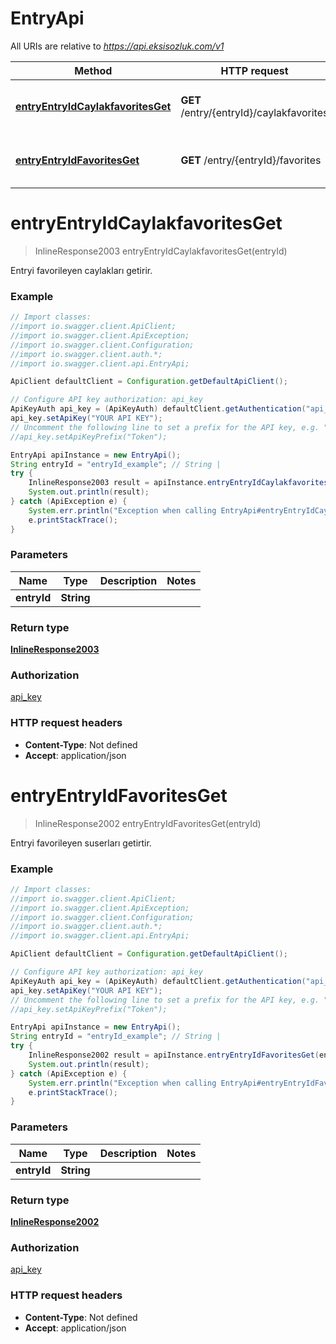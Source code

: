 # EntryApi

All URIs are relative to *https://api.eksisozluk.com/v1*

Method | HTTP request | Description
------------- | ------------- | -------------
[**entryEntryIdCaylakfavoritesGet**](EntryApi.md#entryEntryIdCaylakfavoritesGet) | **GET** /entry/{entryId}/caylakfavorites | Entryi favorileyen caylakları getirir.
[**entryEntryIdFavoritesGet**](EntryApi.md#entryEntryIdFavoritesGet) | **GET** /entry/{entryId}/favorites | Entryi favorileyen suserları getirtir.


<a name="entryEntryIdCaylakfavoritesGet"></a>
# **entryEntryIdCaylakfavoritesGet**
> InlineResponse2003 entryEntryIdCaylakfavoritesGet(entryId)

Entryi favorileyen caylakları getirir.

### Example
```java
// Import classes:
//import io.swagger.client.ApiClient;
//import io.swagger.client.ApiException;
//import io.swagger.client.Configuration;
//import io.swagger.client.auth.*;
//import io.swagger.client.api.EntryApi;

ApiClient defaultClient = Configuration.getDefaultApiClient();

// Configure API key authorization: api_key
ApiKeyAuth api_key = (ApiKeyAuth) defaultClient.getAuthentication("api_key");
api_key.setApiKey("YOUR API KEY");
// Uncomment the following line to set a prefix for the API key, e.g. "Token" (defaults to null)
//api_key.setApiKeyPrefix("Token");

EntryApi apiInstance = new EntryApi();
String entryId = "entryId_example"; // String | 
try {
    InlineResponse2003 result = apiInstance.entryEntryIdCaylakfavoritesGet(entryId);
    System.out.println(result);
} catch (ApiException e) {
    System.err.println("Exception when calling EntryApi#entryEntryIdCaylakfavoritesGet");
    e.printStackTrace();
}
```

### Parameters

Name | Type | Description  | Notes
------------- | ------------- | ------------- | -------------
 **entryId** | **String**|  |

### Return type

[**InlineResponse2003**](InlineResponse2003.md)

### Authorization

[api_key](../README.md#api_key)

### HTTP request headers

 - **Content-Type**: Not defined
 - **Accept**: application/json

<a name="entryEntryIdFavoritesGet"></a>
# **entryEntryIdFavoritesGet**
> InlineResponse2002 entryEntryIdFavoritesGet(entryId)

Entryi favorileyen suserları getirtir.

### Example
```java
// Import classes:
//import io.swagger.client.ApiClient;
//import io.swagger.client.ApiException;
//import io.swagger.client.Configuration;
//import io.swagger.client.auth.*;
//import io.swagger.client.api.EntryApi;

ApiClient defaultClient = Configuration.getDefaultApiClient();

// Configure API key authorization: api_key
ApiKeyAuth api_key = (ApiKeyAuth) defaultClient.getAuthentication("api_key");
api_key.setApiKey("YOUR API KEY");
// Uncomment the following line to set a prefix for the API key, e.g. "Token" (defaults to null)
//api_key.setApiKeyPrefix("Token");

EntryApi apiInstance = new EntryApi();
String entryId = "entryId_example"; // String | 
try {
    InlineResponse2002 result = apiInstance.entryEntryIdFavoritesGet(entryId);
    System.out.println(result);
} catch (ApiException e) {
    System.err.println("Exception when calling EntryApi#entryEntryIdFavoritesGet");
    e.printStackTrace();
}
```

### Parameters

Name | Type | Description  | Notes
------------- | ------------- | ------------- | -------------
 **entryId** | **String**|  |

### Return type

[**InlineResponse2002**](InlineResponse2002.md)

### Authorization

[api_key](../README.md#api_key)

### HTTP request headers

 - **Content-Type**: Not defined
 - **Accept**: application/json


